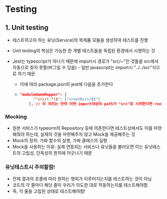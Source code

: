 # Testing



## 1. Unit testing

- 테스트하고자 하는 유닛(Service)의 복제품 모듈을 생성하여 테스트를 진행

- Unit testing의 핵심은 가능한 한 개별 테스트들을 독립된 환경에서 시행하는 것

- Jest는 typescript가 아니기 때문에 import시 경로가 "src/~"인 것들을 src에서 자동으로 찾지 못함(버그일 수 있음) - 일반 javascript는 import시 "../../src"식으로 하기 때문

  - 이에 따라 package.json의 jest에 다음을 추가한다

  - ```json
    "moduleNameMapper": {
          "^src/(.*)$": ["<rootDir>/$1"]
        }, // 이 의미는 만약 어떤 import대상의 path가 "src"로 시작한다면 rootDir을 참조하라는 것이다 - 정규표현식임
    ```



### Mocking

- 원본 서비스가 typeorm의 Repository 등에 의존한다면 테스트상에서도 이를 마련해줘야 하는데, 실제의 것을 마련해주지 않고 Mock을 제공해주는 것
- Mock의 정의: 가짜 함수의 실행, 가짜 클래스의 실행
- Mock을 사용하는 이유: 실제 연동되는 서비스나 유닛들을 불러오면 이는 유닛테스트의 고립성, 단독성의 원칙에 어긋나기 때문



### 유닛테스트시 주의할점!

- 전체 결과의 흐름에 따라 원하는 행위가 이루어지는지를 테스트하는 것이 아님
- 코드의 각 줄마다 해당 줄이 우리가 의도한 대로 작동하는지를 테스트해야함
- 즉, 각 줄을 고립된 상태로 테스트해야함!
